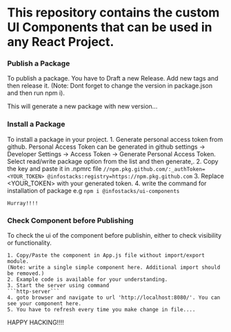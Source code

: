 # This repository contains the custom UI Components that can be used in any React Project.

### Publish a Package
To publish a package. 
    You have to Draft a new Release.
    Add new tags and then release it.
    (Note: Dont forget to change the version in package.json and then run npm i).

This will generate a new package with new version...

### Install a Package
To install a package in your project.
    1. Generate personal access token from github.
        Personal Access Token can be generated in github settings -> Developer Settings -> Access Token -> Generate Personal Access Token.
        Select read/write package option from the list and then generate,.
    2. Copy the key and paste it in .npmrc file
    ```
    //npm.pkg.github.com/:_authToken=<YOUR_TOKEN>
    @infostacks:registry=https://npm.pkg.github.com
    ```
    3. Replace <YOUR_TOKEN> with your generated token.
    4. write the command for installation of package
    e.g
    ```
        npm i @infostacks/ui-components
    ```

    Hurray!!!!

### Check Component before Publishing
To check the ui of the component before publishin, either to check visibility or functionality.

    1. Copy/Paste the component in App.js file without import/export module.
    (Note: write a single simple component here. Additional import should be removed.)
    2. Example code is available for your understanding.
    3. Start the server using command
    ```http-server```
    4. goto browser and navigate to url 'http://localhost:8080/'. You can see your component here.
    5. You have to refresh every time you make change in file....

HAPPY HACKING!!!!